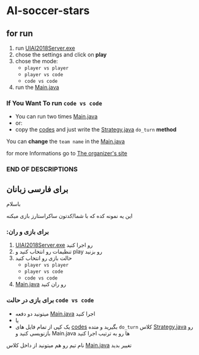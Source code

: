 # AI-soccer-stars

## for run
1. run [UIAI2018Server.exe](unity-server/UIAI2018-Server.exe)
2. chose the settings and click on __play__
3. chose the mode:
   - ```player vs player```
   - ```player vs code```
   - ```code vs code```
4. run the [Main.java](codes/Main.java)

### If You Want To run ```code vs code```
- You can run two times [Main.java](codes/Main.java)
-  or:
- copy the [codes](codes) and just write the [Strategy.java](codes/Strategy.java) ```do_turn``` **method**

You can __change__ the ```team name``` in the [Main.java](codes/Main.java)

for more Informations go to [The organizer's site](http://acm.ui.ac.ir/uiai2018/)

### END OF DESCRIPTIONS

## برای فارسی زبانان
باسلام

این یه نمونه کده که با شما/کدتون ساکراستارز بازی میکنه

### :برای بازی و ران
1. [UIAI2018Server.exe](unity-server/UIAI2018-Server.exe) رو اجرا کنید
2. تنظیمات رو انتخاب کنید و play رو بزنید
3. حالت بازی رو انتخاب کنید
    - ```player vs player```
    - ```player vs code```
    - ```code vs code```
4. [Main.java](codes/Main.java) رو ران کنید

### برای بازی در حالت ```code vs code```
- میتونید دو دفعه [Main.java](codes/Main.java) اجرا کنید
- یا
- یک کپی از تمام فایل های [codes](codes) بگیرید و متده ```do_turn``` کلاس [Strategy.java](codes/Strategy.java) رو بازنویسی کنید و Main.java  ها رو به ترتیب  اجرا کنید

نام تیم رو هم میتونید از داخل کلاس [Main.java](codes/Main.java) تغییر بدید
